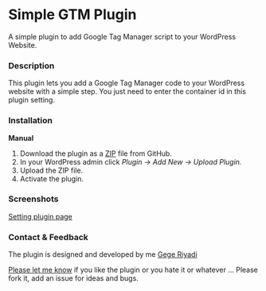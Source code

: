 # Simple GTM Plugin #

A simple plugin to add Google Tag Manager script to your WordPress Website.

### Description ###

This plugin lets you add a Google Tag Manager code to your WordPress website with a simple step. You just need to enter the container id in this plugin setting.

### Installation ###

**Manual**

1. Download the plugin as a [ZIP](https://github.com/gegeriyadi/simple-gtm-plugin/archive/master.zip) file from GitHub.
2. In your WordPress admin click *Plugin -> Add New -> Upload Plugin.*
3. Upload the ZIP file.
4. Activate the plugin.

### Screenshots ###

[Setting plugin page](https://github.com/gegeriyadi/simple-gtm-plugin/blob/master/public/img/2018-01-23_141626.png)

### Contact & Feedback ###

The plugin is designed and developed by me [Gege Riyadi](https://gegeriyadi.com/)

[Please let me know](https://gegeriyadi.com/contact) if you like the plugin or you hate it or whatever ... Please fork it, add an issue for ideas and bugs.